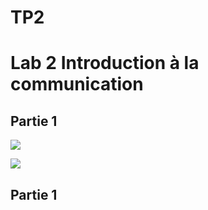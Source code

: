 <h1> TP2 </h1>

<h1>Lab 2 Introduction à la communication</h1>

<h2> Partie 1</h2>

<img src="https://github.com/institut-galilee/2020-smart-box/blob/master/lab/2/sketch.png"/>
<P> <P/>
<img src="https://github.com/institut-galilee/2020-smart-box/blob/master/lab/2/schematic.png"/>
<P> <P/>
<h2> Partie 1</h2>
<img src=""/>
 <P> <P/>
<img src=""/>
<P> <P/>
